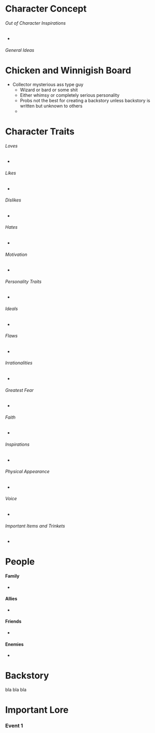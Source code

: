 # Character Concept

###### Out of Character Inspirations
- 

###### General Ideas

# Chicken and Winnigish Board
- Collector mysterious ass type guy
	- Wizard or bard or some shit
	- Either whimsy or completely serious personality
	- Probs not the best for creating a backstory unless backstory is written but unknown to others
	- 
# Character Traits

###### Loves
- 

###### Likes
- 

###### Dislikes
- 

###### Hates
- 

###### Motivation
- 

###### Personality Traits
- 

###### Ideals
- 

###### Flaws
- 

###### Irrationalities
- 

###### Greatest Fear
- 

###### Faith
- 

###### Inspirations
- 

###### Physical Appearance
- 

###### Voice
- 

###### Important Items and Trinkets
- 

# People

#### Family
- 

#### Allies
- 

#### Friends
- 

#### Enemies
- 

# Backstory

bla bla bla

# Important Lore

### Event 1
